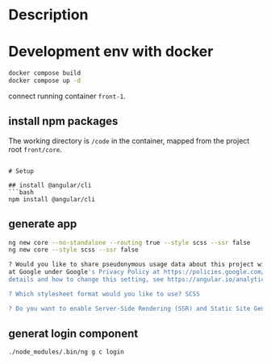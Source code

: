 # Description

# Development env with docker

```sh
docker compose build
docker compose up -d
```

connect running container `front-1`.

## install npm packages
The working directory is `/code` in the container, mapped from the project root `front/core`.

```

# Setup

## install @angular/cli
```bash
npm install @angular/cli
```

## generate app
```bash
ng new core --no-standalone --routing true --style scss --ssr false
ng new core --style scss --ssr false

? Would you like to share pseudonymous usage data about this project with the Angular Team
at Google under Google's Privacy Policy at https://policies.google.com/privacy. For more
details and how to change this setting, see https://angular.io/analytics. No

? Which stylesheet format would you like to use? SCSS

? Do you want to enable Server-Side Rendering (SSR) and Static Site Generation (SSG/Prerendering)? No
```

## generat login component
```bash
./node_modules/.bin/ng g c login
```
